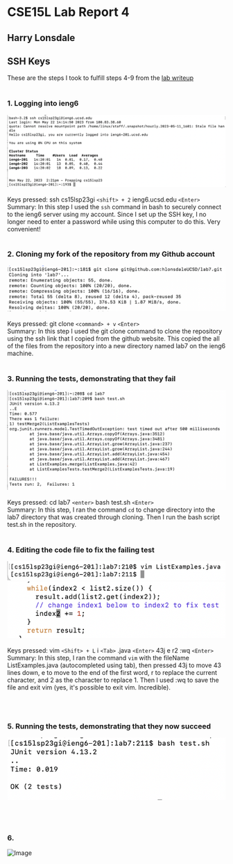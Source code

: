 # CSE15L Lab Report 4
## Harry Lonsdale

## SSH Keys
These are the steps I took to fulfill steps 4-9 from the [lab writeup](https://ucsd-cse15l-s23.github.io/week/week7/#baseline)
<br/><br/>
### 1. Logging into ieng6
![Image](ssh%20into%20ieng6%20no%20password.png)
<br/><br/>
Keys pressed: ssh cs15lsp23gi `<shift> + 2` ieng6.ucsd.edu `<Enter>` <br/>
Summary: In this step I used the `ssh` command in bash to securely connect to the ieng6 server using my account. Since I set up the SSH key, I no longer need to enter a password while using this computer to do this. Very convenient!
<br/><br/>
### 2. Cloning my fork of the repository from my Github account
![Image](Screen%20Shot%202023-05-22%20at%202.35.28%20PM.png)
<br/><br/>
Keys pressed: git clone `<command> + v` `<Enter>` <br/>
Summary: In this step I used the git clone command to clone the repository using the ssh link that I copied from the github website. This copied the all of the files from the repository into a new directory named lab7 on the ieng6 machine.
<br/><br/>
### 3. Running the tests, demonstrating that they fail
![Image](Screen%20Shot%202023-05-22%20at%202.48.42%20PM.png)
<br/><br/>
Keys pressed: cd lab7 `<enter>` bash test.sh `<Enter>` <br/> 
Summary: In this step, I ran the command `cd` to change directory into the lab7 directory that was created through cloning. Then I run the bash script test.sh in the repository.
<br/><br/>
### 4. Editing the code file to fix the failing test
![Image](Screen%20Shot%202023-05-22%20at%203.02.06%20PM.png)
![Image](Screen%20Shot%202023-05-22%20at%203.04.05%20PM.png)
<br/><br/>
Keys pressed: vim `<Shift> + L` i `<Tab>` .java `<Enter>` 43j e r2 :wq `<Enter>` <br/>
Summary: In this step, I ran the command `vim` with the fileName ListExamples.java (autocompleted using tab), then pressed 43j to move 43 lines down, e to move to the end of the first word, r to replace the current character, and 2 as the character to replace 1. Then I used :wq to save the file and exit vim (yes, it's possible to exit vim. Incredible).

<br/><br/>
### 5. Running the tests, demonstrating that they now succeed
![Image](Screen%20Shot%202023-05-22%20at%203.05.45%20PM.png)
<br/><br/>
<br/><br/>
### 6. 
![Image]()
<br/><br/>

